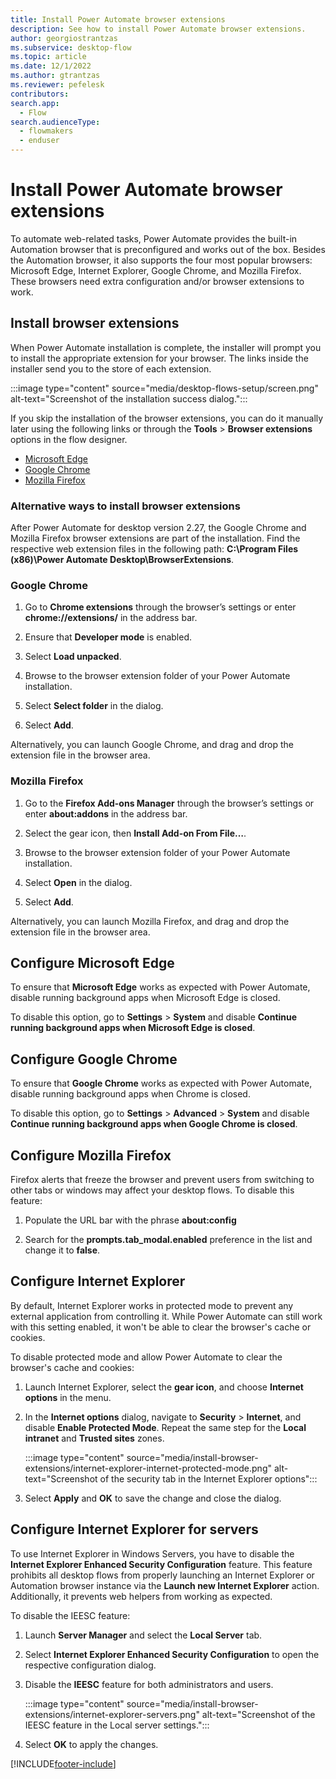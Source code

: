 ```yaml
---
title: Install Power Automate browser extensions
description: See how to install Power Automate browser extensions.
author: georgiostrantzas
ms.subservice: desktop-flow
ms.topic: article
ms.date: 12/1/2022
ms.author: gtrantzas
ms.reviewer: pefelesk
contributors:
search.app: 
  - Flow 
search.audienceType: 
  - flowmakers
  - enduser
---
```


# Install Power Automate browser extensions

To automate web-related tasks, Power Automate provides the built-in Automation browser that is preconfigured and works out of the box. Besides the Automation browser, it also supports the four most popular browsers: Microsoft Edge, Internet Explorer, Google Chrome, and Mozilla Firefox. These browsers need extra configuration and/or browser extensions to work.

## Install browser extensions

When Power Automate installation is complete, the installer will prompt you to install the appropriate extension for your browser. The links inside the installer send you to the store of each extension.

:::image type="content" source="media/desktop-flows-setup/screen.png" alt-text="Screenshot of the installation success dialog.":::

If you skip the installation of the browser extensions, you can do it manually later using the following links or through the **Tools** > **Browser extensions** options in the flow designer.

- [Microsoft Edge](https://microsoftedge.microsoft.com/addons/detail/microsoft-power-automate/kagpabjoboikccfdghpdlaaopmgpgfdc)
- [Google Chrome](https://chrome.google.com/webstore/detail/microsoft-power-automate/ljglajjnnkapghbckkcmodicjhacbfhk)
- [Mozilla Firefox](https://addons.mozilla.org/en-US/firefox/addon/microsoft-power-automate/)

### Alternative ways to install browser extensions

After Power Automate for desktop version 2.27, the Google Chrome and Mozilla Firefox browser extensions are part of the installation. Find the respective web extension files in the following path: **C:\Program Files (x86)\Power Automate Desktop\BrowserExtensions**.

### Google Chrome

1. Go to **Chrome extensions** through the browser’s settings or enter **chrome://extensions/** in the address bar.

1. Ensure that **Developer mode** is enabled.

1. Select **Load unpacked**.

1. Browse to the browser extension folder of your Power Automate installation.

1. Select **Select folder** in the dialog.

1. Select **Add**.

Alternatively, you can launch Google Chrome, and drag and drop the extension file in the browser area.

### Mozilla Firefox

1. Go to the **Firefox Add-ons Manager** through the browser’s settings or enter **about:addons** in the address bar.

1. Select the gear icon, then **Install Add-on From File…**.

1. Browse to the browser extension folder of your Power Automate installation.

1. Select **Open** in the dialog.

1. Select **Add**.

Alternatively, you can launch Mozilla Firefox, and drag and drop the extension file in the browser area.

## Configure Microsoft Edge

To ensure that **Microsoft Edge** works as expected with Power Automate, disable running background apps when Microsoft Edge is closed.

To disable this option, go to **Settings** > **System** and disable **Continue running background apps when Microsoft Edge is closed**.

## Configure Google Chrome

To ensure that **Google Chrome** works as expected with Power Automate, disable running background apps when Chrome is closed.

To disable this option, go to **Settings** > **Advanced** > **System** and disable **Continue running background apps when Google Chrome is closed**.

## Configure Mozilla Firefox

Firefox alerts that freeze the browser and prevent users from switching to other tabs or windows may affect your desktop flows. To disable this feature:

1. Populate the URL bar with the phrase **about:config**

1. Search for the **prompts.tab_modal.enabled** preference in the list and change it to **false**.

## Configure Internet Explorer

By default, Internet Explorer works in protected mode to prevent any external application from controlling it. While Power Automate can still work with this setting enabled, it won't be able to clear the browser's cache or cookies.

To disable protected mode and allow Power Automate to clear the browser's cache and cookies:

1. Launch Internet Explorer, select the **gear icon**, and choose **Internet options** in the menu.

1. In the **Internet options** dialog, navigate to **Security** > **Internet**, and disable **Enable Protected Mode**. Repeat the same step for the **Local intranet** and **Trusted sites** zones.

    :::image type="content" source="media/install-browser-extensions/internet-explorer-internet-protected-mode.png" alt-text="Screenshot of the security tab in the Internet Explorer options":::

1. Select **Apply** and **OK** to save the change and close the dialog.

## Configure Internet Explorer for servers

To use Internet Explorer in Windows Servers, you have to disable the **Internet Explorer Enhanced Security Configuration** feature. This feature prohibits all desktop flows from properly launching an Internet Explorer or Automation browser instance via the **Launch new Internet Explorer** action. Additionally, it prevents web helpers from working as expected.

To disable the IEESC feature:

1. Launch **Server Manager** and select the **Local Server** tab.

1. Select **Internet Explorer Enhanced Security Configuration** to open the respective configuration dialog.

1. Disable the **IEESC** feature for both administrators and users.

    :::image type="content" source="media/install-browser-extensions/internet-explorer-servers.png" alt-text="Screenshot of the IEESC feature in the Local server settings.":::

1. Select **OK** to apply the changes.

[!INCLUDE[footer-include](../includes/footer-banner.md)]
